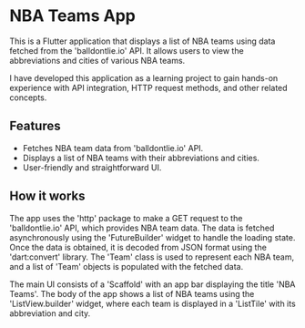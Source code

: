 # NBA Teams App

This is a Flutter application that displays a list of NBA teams using data fetched from the 'balldontlie.io' API. It allows users to view the abbreviations and cities of various NBA teams.

I have developed this application as a learning project to gain hands-on experience with API integration, HTTP request methods, and other related concepts.

## Features

- Fetches NBA team data from 'balldontlie.io' API.
- Displays a list of NBA teams with their abbreviations and cities.
- User-friendly and straightforward UI.

## How it works

The app uses the 'http' package to make a GET request to the 'balldontlie.io' API, which provides NBA team data. The data is fetched asynchronously using the 'FutureBuilder' widget to handle the loading state. Once the data is obtained, it is decoded from JSON format using the 'dart:convert' library. The 'Team' class is used to represent each NBA team, and a list of 'Team' objects is populated with the fetched data.

The main UI consists of a 'Scaffold' with an app bar displaying the title 'NBA Teams'. The body of the app shows a list of NBA teams using the 'ListView.builder' widget, where each team is displayed in a 'ListTile' with its abbreviation and city.
